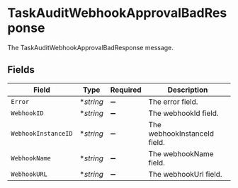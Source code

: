 # TaskAuditWebhookApprovalBadResponse

The TaskAuditWebhookApprovalBadResponse message.


## Fields

| Field                        | Type                         | Required                     | Description                  |
| ---------------------------- | ---------------------------- | ---------------------------- | ---------------------------- |
| `Error`                      | **string*                    | :heavy_minus_sign:           | The error field.             |
| `WebhookID`                  | **string*                    | :heavy_minus_sign:           | The webhookId field.         |
| `WebhookInstanceID`          | **string*                    | :heavy_minus_sign:           | The webhookInstanceId field. |
| `WebhookName`                | **string*                    | :heavy_minus_sign:           | The webhookName field.       |
| `WebhookURL`                 | **string*                    | :heavy_minus_sign:           | The webhookUrl field.        |